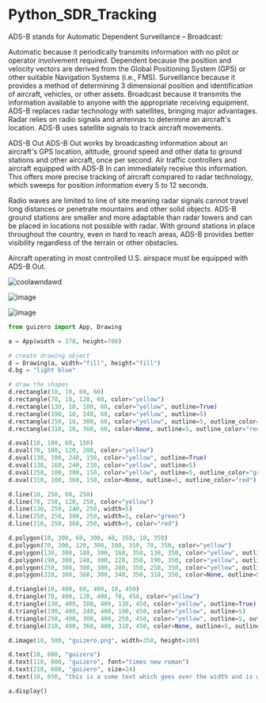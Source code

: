 # Python_SDR_Tracking
 
ADS-B stands for Automatic Dependent Surveillance – Broadcast:

Automatic because it periodically transmits information with no pilot or operator involvement required.
Dependent because the position and velocity vectors are derived from the Global Positioning System (GPS) or other suitable Navigation Systems (i.e., FMS).
Surveillance because it provides a method of determining 3 dimensional position and identification of aircraft, vehicles, or other assets.
Broadcast because it transmits the information available to anyone with the appropriate receiving equipment.
ADS-B replaces radar technology with satellites, bringing major advantages. Radar relies on radio signals and antennas to determine an aircraft's location. ADS-B uses satellite signals to track aircraft movements.

ADS-B Out
ADS-B Out works by broadcasting information about an aircraft's GPS location, altitude, ground speed and other data to ground stations and other aircraft, once per second. Air traffic controllers and aircraft equipped with ADS-B In can immediately receive this information. This offers more precise tracking of aircraft compared to radar technology, which sweeps for position information every 5 to 12 seconds.

Radio waves are limited to line of site meaning radar signals cannot travel long distances or penetrate mountains and other solid objects. ADS-B ground stations are smaller and more adaptable than radar towers and can be placed in locations not possible with radar. With ground stations in place throughout the country, even in hard to reach areas, ADS-B provides better visibility regardless of the terrain or other obstacles.

Aircraft operating in most controlled U.S. airspace must be equipped with ADS-B Out.

![coolawndawd](https://user-images.githubusercontent.com/5455778/117200973-f57e4d80-ada0-11eb-8cdb-fd04a120ff11.JPG)


![image](https://user-images.githubusercontent.com/5455778/153780215-90909c08-bba0-4f30-bf9f-90bb15531bd8.png)


![image](https://user-images.githubusercontent.com/5455778/153806799-e9d8c3b1-a86c-4352-b920-96504d2c04c1.png)

```python
from guizero import App, Drawing

a = App(width = 370, height=700)

# create drawing object
d = Drawing(a, width="fill", height="fill")
d.bg = "light blue"

# draw the shapes
d.rectangle(10, 10, 60, 60)
d.rectangle(70, 10, 120, 60, color="yellow")
d.rectangle(130, 10, 180, 60, color="yellow", outline=True)
d.rectangle(190, 10, 240, 60, color="yellow", outline=5)
d.rectangle(250, 10, 300, 60, color="yellow", outline=5, outline_color="green")
d.rectangle(310, 10, 360, 60, color=None, outline=5, outline_color="red")

d.oval(10, 100, 60, 150)
d.oval(70, 100, 120, 200, color="yellow")
d.oval(130, 100, 240, 150, color="yellow", outline=True)
d.oval(130, 160, 240, 210, color="yellow", outline=5)
d.oval(250, 100, 300, 150, color="yellow", outline=5, outline_color="green")
d.oval(310, 100, 360, 150, color=None, outline=5, outline_color="red")

d.line(10, 250, 60, 250)
d.line(70, 250, 120, 250, color="yellow")
d.line(130, 250, 240, 250, width=5)
d.line(250, 250, 300, 250, width=5, color="green")
d.line(310, 250, 360, 250, width=5, color="red")

d.polygon(10, 300, 60, 300, 40, 350, 10, 350)
d.polygon(70, 300, 120, 300, 100, 350, 70, 350, color="yellow")
d.polygon(130, 300, 180, 300, 160, 350, 130, 350, color="yellow", outline=True)
d.polygon(190, 300, 240, 300, 220, 350, 190, 350, color="yellow", outline=5)
d.polygon(250, 300, 300, 300, 280, 350, 250, 350, color="yellow", outline=5, outline_color="green")
d.polygon(310, 300, 360, 300, 340, 350, 310, 350, color=None, outline=5, outline_color="green")

d.triangle(10, 400, 60, 400, 10, 450)
d.triangle(70, 400, 120, 400, 70, 450, color="yellow")
d.triangle(130, 400, 180, 400, 130, 450, color="yellow", outline=True)
d.triangle(190, 400, 240, 400, 190, 450, color="yellow", outline=5)
d.triangle(250, 400, 300, 400, 250, 450, color="yellow", outline=5, outline_color="green")
d.triangle(310, 400, 360, 400, 310, 450, color=None, outline=5, outline_color="green")

d.image(10, 500, "guizero.png", width=350, height=100)

d.text(10, 600, "guizero")
d.text(110, 600, "guizero", font="times new roman")
d.text(210, 600, "guizero", size=24)
d.text(10, 650, "this is a some text which goes over the width and is wrapped", font="arial", size=16, max_width=350)

a.display()
```
